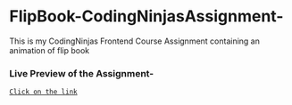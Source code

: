 # FlipBook-CodingNinjasAssignment-

This is my CodingNinjas Frontend Course Assignment containing an animation of flip book 

### Live Preview of the Assignment-

[`Click on the link`](https://mail2poorva.github.io/FlipBook-CodingNinjasAssignment-/)
